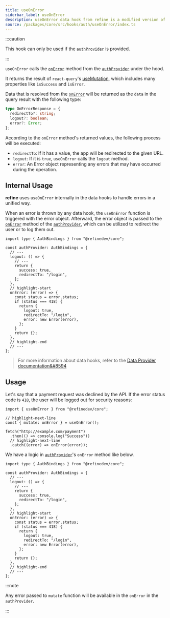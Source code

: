 ```yaml
---
title: useOnError
siderbar_label: useOnError
description: useOnError data hook from refine is a modified version of react-query's useMutation for create mutations
source: /packages/core/src/hooks/auth/useOnError/index.ts
---
```


:::caution

This hook can only be used if the [`authProvider`][auth-provider] is provided.

:::

`useOnError` calls the [`onError`][on-error] method from the [`authProvider`][auth-provider] under the hood.

It returns the result of `react-query`'s [useMutation](https://tanstack.com/query/v4/docs/react/reference/useMutation), which includes many properties like `isSuccess` and `isError`.

Data that is resolved from the [`onError`][on-error] will be returned as the `data` in the query result with the following type:

```ts
type OnErrorResponse = {
  redirectTo?: string;
  logout?: boolean;
  error?: Error;
};
```

According to the `onError` method's returned values, the following process will be executed:

- `redirectTo`: If it has a value, the app will be redirected to the given URL.
- `logout`: If it is `true`, `useOnError` calls the `logout` method.
- `error`: An Error object representing any errors that may have occurred during the operation.

## Internal Usage

**refine** uses `useOnError` internally in the data hooks to handle errors in a unified way.

When an error is thrown by any data hook, the `useOnError` function is triggered with the error object. Afterward, the error object is passed to the [`onError`][on-error] method of the [`authProvider`][auth-provider], which can be utilized to redirect the user or to log them out.

```tsx
import type { AuthBindings } from "@refinedev/core";

const authProvider: AuthBindings = {
  // ---
  logout: () => {
    // ---
    return {
      success: true,
      redirectTo: "/login",
    };
  },
  // highlight-start
  onError: (error) => {
    const status = error.status;
    if (status === 418) {
      return {
        logout: true,
        redirectTo: "/login",
        error: new Error(error),
      };
    }
    return {};
  },
  // highlight-end
  // ---
};
```

> For more information about data hooks, refer to the [Data Provider documentation&#8594](/docs/api-reference/core/providers/data-provider/#supported-hooks)

## Usage

Let's say that a payment request was declined by the API. If the error status code is `418`, the user will be logged out for security reasons:

```tsx
import { useOnError } from "@refinedev/core";

// highlight-next-line
const { mutate: onError } = useOnError();

fetch("http://example.com/payment")
  .then(() => console.log("Success"))
  // highlight-next-line
  .catch((error) => onError(error));
```

We have a logic in [`authProvider`](/docs/api-reference/core/providers/auth-provider.md)'s `onError` method like below.

```tsx
import type { AuthBindings } from "@refinedev/core";

const authProvider: AuthBindings = {
  // ---
  logout: () => {
    // ---
    return {
      success: true,
      redirectTo: "/login",
    };
  },
  // highlight-start
  onError: (error) => {
    const status = error.status;
    if (status === 418) {
      return {
        logout: true,
        redirectTo: "/login",
        error: new Error(error),
      };
    }
    return {};
  },
  // highlight-end
  // ---
};
```

:::note

Any error passed to `mutate` function will be available in the `onError` in the `authProvider`.

:::

[on-error]: /docs/api-reference/core/providers/auth-provider/#onerror-
[auth-provider]: /docs/api-reference/core/providers/auth-provider/
